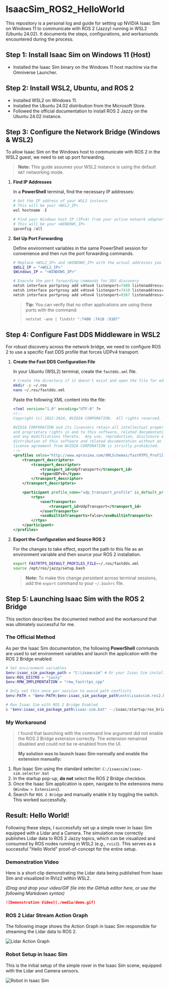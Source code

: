 # IsaacSim_ROS2_HelloWorld

This repository is a personal log and guide for setting up NVIDIA Isaac Sim on Windows 11 to communicate with ROS 2 (Jazzy) running in WSL2 (Ubuntu 24.02). It documents the steps, configurations, and workarounds encountered during the process.

## Step 1: Install Isaac Sim on Windows 11 (Host)

- Installed the Isaac Sim binary on the Windows 11 host machine via the Omniverse Launcher.

## Step 2: Install WSL2, Ubuntu, and ROS 2

- Installed WSL2 on Windows 11.
- Installed the Ubuntu 24.02 distribution from the Microsoft Store.
- Followed the official documentation to install ROS 2 Jazzy on the Ubuntu 24.02 instance.

## Step 3: Configure the Network Bridge (Windows & WSL2)

To allow Isaac Sim on the Windows host to communicate with ROS 2 in the WSL2 guest, we need to set up port forwarding.

> **Note:** This guide assumes your WSL2 instance is using the default `NAT` networking mode.

1.  **Find IP Addresses**

    In a **PowerShell** terminal, find the necessary IP addresses:

    ```powershell
    # Get the IP address of your WSL2 instance
    # This will be your <WSL2_IP>
    wsl hostname -I

    # Find your Windows host IP (IPv4) from your active network adapter (e.g., Wi-Fi or Ethernet)
    # This will be your <WINDOWS_IP>
    ipconfig /all
    ```

2.  **Set Up Port Forwarding**

    Define environment variables in the same PowerShell session for convenience and then run the port forwarding commands.

    ```powershell
    # Replace <WSL2_IP> and <WINDOWS_IP> with the actual addresses you found above
    $WSL2_IP = "<WSL2_IP>"
    $Windows_IP = "<WINDOWS_IP>"

    # Execute the port forwarding commands for DDS discovery
    netsh interface portproxy add v4tov4 listenport=7400 listenaddress=$Windows_IP connectport=7400 connectaddress=$WSL2_IP
    netsh interface portproxy add v4tov4 listenport=7410 listenaddress=$Windows_IP connectport=7410 connectaddress=$WSL2_IP
    netsh interface portproxy add v4tov4 listenport=9387 listenaddress=$Windows_IP connectport=9387 connectaddress=$WSL2_IP
    ```

    > **Tip:** You can verify that no other applications are using these ports with the command:
    >
    > ```powershell
    > netstat -ano | findstr ":7400 :7410 :9387"
    > ```

## Step 4: Configure Fast DDS Middleware in WSL2

For robust discovery across the network bridge, we need to configure ROS 2 to use a specific Fast DDS profile that forces UDPv4 transport.

1.  **Create the Fast DDS Configuration File**

    In your Ubuntu (WSL2) terminal, create the `fastdds.xml` file.

    ```bash
    # Create the directory if it doesn't exist and open the file for editing
    mkdir -p ~/.ros
    nano ~/.ros/fastdds.xml
    ```

    Paste the following XML content into the file:

    ```xml
    <?xml version="1.0" encoding="UTF-8" ?>
    <!--
    Copyright (c) 2022-2024, NVIDIA CORPORATION.  All rights reserved.

    NVIDIA CORPORATION and its licensors retain all intellectual property
    and proprietary rights in and to this software, related documentation
    and any modifications thereto.  Any use, reproduction, disclosure or
    distribution of this software and related documentation without an express
    license agreement from NVIDIA CORPORATION is strictly prohibited.
    -->
    <profiles xmlns="http://www.eprosima.com/XMLSchemas/fastRTPS_Profiles" >
        <transport_descriptors>
            <transport_descriptor>
                <transport_id>UdpTransport</transport_id>
                <type>UDPv4</type>
            </transport_descriptor>
        </transport_descriptors>

        <participant profile_name="udp_transport_profile" is_default_profile="true">
            <rtps>
                <userTransports>
                    <transport_id>UdpTransport</transport_id>
                </userTransports>
                <useBuiltinTransports>false</useBuiltinTransports>
            </rtps>
        </participant>
    </profiles>
    ```

2.  **Export the Configuration and Source ROS 2**

    For the changes to take effect, export the path to this file as an environment variable and then source your ROS 2 installation.

    ```bash
    export FASTRTPS_DEFAULT_PROFILES_FILE=~/.ros/fastdds.xml
    source /opt/ros/jazzy/setup.bash
    ```

    > **Note:** To make this change persistent across terminal sessions, add the `export` command to your `~/.bashrc` file.

## Step 5: Launching Isaac Sim with the ROS 2 Bridge

This section describes the documented method and the workaround that was ultimately successful for me.

### The Official Method

As per the Isaac Sim documentation, the following **PowerShell** commands are used to set environment variables and launch the application with the ROS 2 Bridge enabled:

```powershell
# Set environment variables
$env:isaac_sim_package_path = "C:\isaacsim" # Or your Isaac Sim install path
$env:ROS_DISTRO = "jazzy"
$env:RMW_IMPLEMENTATION = "rmw_fastrtps_cpp"

# Only set this once per session to avoid path conflicts
$env:PATH = "$env:PATH;$env:isaac_sim_package_path\exts\isaacsim.ros2.bridge\jazzy\lib"

# Run Isaac Sim with ROS 2 Bridge Enabled
& "$env:isaac_sim_package_path\isaac-sim.bat" --/isaac/startup/ros_bridge_extension=isaacsim.ros2.bridge
```

### My Workaround

> I found that launching with the command line argument did not enable the ROS 2 Bridge extension correctly. The extension remained disabled and could not be re-enabled from the UI.
>
> **My solution was to launch Isaac Sim normally and enable the extension manually:**

1.  Run Isaac Sim using the standard selector: `C:/isaacsim/isaac-sim.selector.bat`
2.  In the startup pop-up, **do not** select the ROS 2 Bridge checkbox.
3.  Once the Isaac Sim application is open, navigate to the extensions menu (`Window > Extensions`).
4.  Search for `ROS 2 Bridge` and manually enable it by toggling the switch. This worked successfully.

## Result: Hello World!

Following these steps, I successfully set up a simple rover in Isaac Sim equipped with a Lidar and a Camera. The simulation now correctly publishes Lidar data to ROS 2 Jazzy topics, which can be visualized and consumed by ROS nodes running in WSL2 (e.g., `rviz2`). This serves as a successful "Hello World" proof-of-concept for the entire setup.

### Demonstration Video
Here is a short clip demonstrating the Lidar data being published from Isaac Sim and visualized in RViz2 within WSL2.

*(Drag and drop your video/GIF file into the GitHub editor here, or use the following Markdown syntax)*
```markdown
![Demonstration Video](./media/demo.gif)
```

### ROS 2 Lidar Stream Action Graph
The following image shows the Action Graph in Isaac Sim responsible for streaming the Lidar data to ROS 2.

![Lidar Action Graph](./media/action_graph_lidar.png)

### Robot Setup in Isaac Sim
This is the initial setup of the simple rover in the Isaac Sim scene, equipped with the Lidar and Camera sensors.

![Robot in Isaac Sim](./media/robot_setup.png)

